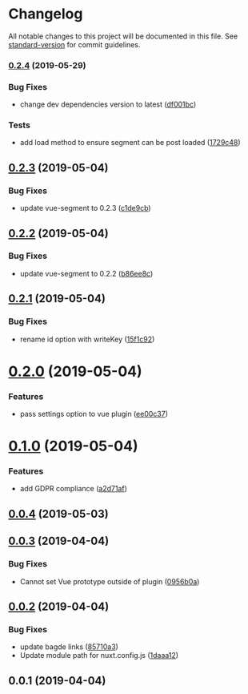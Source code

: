 # Changelog

All notable changes to this project will be documented in this file. See [standard-version](https://github.com/conventional-changelog/standard-version) for commit guidelines.

### [0.2.4](https://github.com/dansmaculotte/nuxt-segment/compare/v0.2.3...v0.2.4) (2019-05-29)


### Bug Fixes

* change dev dependencies version to latest ([df001bc](https://github.com/dansmaculotte/nuxt-segment/commit/df001bc))


### Tests

* add load method to ensure segment can be post loaded ([1729c48](https://github.com/dansmaculotte/nuxt-segment/commit/1729c48))



## [0.2.3](https://github.com/dansmaculotte/nuxt-segment/compare/v0.2.2...v0.2.3) (2019-05-04)


### Bug Fixes

* update vue-segment to 0.2.3 ([c1de9cb](https://github.com/dansmaculotte/nuxt-segment/commit/c1de9cb))



## [0.2.2](https://github.com/dansmaculotte/nuxt-segment/compare/v0.2.1...v0.2.2) (2019-05-04)


### Bug Fixes

* update vue-segment to 0.2.2 ([b86ee8c](https://github.com/dansmaculotte/nuxt-segment/commit/b86ee8c))



## [0.2.1](https://github.com/dansmaculotte/nuxt-segment/compare/v0.2.0...v0.2.1) (2019-05-04)


### Bug Fixes

* rename id option with writeKey ([15f1c92](https://github.com/dansmaculotte/nuxt-segment/commit/15f1c92))



# [0.2.0](https://github.com/dansmaculotte/nuxt-segment/compare/v0.1.0...v0.2.0) (2019-05-04)


### Features

* pass settings option to vue plugin ([ee00c37](https://github.com/dansmaculotte/nuxt-segment/commit/ee00c37))



# [0.1.0](https://github.com/dansmaculotte/nuxt-segment/compare/v0.0.4...v0.1.0) (2019-05-04)


### Features

* add GDPR compliance ([a2d71af](https://github.com/dansmaculotte/nuxt-segment/commit/a2d71af))



## [0.0.4](https://github.com/dansmaculotte/nuxt-segment/compare/v0.0.3...v0.0.4) (2019-05-03)



## [0.0.3](https://github.com/dansmaculotte/nuxt-segment/compare/v0.0.2...v0.0.3) (2019-04-04)


### Bug Fixes

* Cannot set Vue prototype outside of plugin ([0956b0a](https://github.com/dansmaculotte/nuxt-segment/commit/0956b0a))



## [0.0.2](https://github.com/dansmaculotte/nuxt-segment/compare/v0.0.1...v0.0.2) (2019-04-04)


### Bug Fixes

* update bagde links ([85710a3](https://github.com/dansmaculotte/nuxt-segment/commit/85710a3))
* Update module path for nuxt.config.js ([1daaa12](https://github.com/dansmaculotte/nuxt-segment/commit/1daaa12))



## 0.0.1 (2019-04-04)
